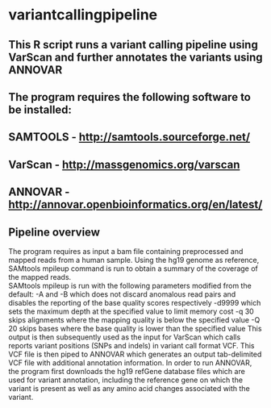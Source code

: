 # variantcallingpipeline

## This R script runs a variant calling pipeline using VarScan and further annotates the variants using ANNOVAR

## The program requires the following software to be installed:

## SAMTOOLS - http://samtools.sourceforge.net/
## VarScan - http://massgenomics.org/varscan
## ANNOVAR - http://annovar.openbioinformatics.org/en/latest/


## Pipeline overview
The program requires as input a bam file containing preprocessed and mapped reads from a human sample. Using the hg19 genome as reference, SAMtools mpileup command is run to obtain a summary of the coverage of the mapped reads.
<br />
SAMtools mpileup is run with the following parameters modified from the default:
	-A and -B which does not discard anomalous read pairs and disables the reporting of the base quality scores respectively
	-d9999 which sets the maximum depth at the specified value to limit memory cost
	-q 30 skips alignments where the mapping quality is below the specified value
	-Q 20 skips bases where the base quality is lower than the specified value
 This output is then subsequently used as the input for VarScan which calls reports variant positions (SNPs and indels) in variant call format VCF.
 This VCF file is then piped to ANNOVAR which generates an output tab-delimited VCF file with additional annotation information. In order to run ANNOVAR, the program first downloads the hg19 refGene database files which are used for variant annotation, including the reference gene on which the variant is present as well as any amino acid changes associated with the variant.